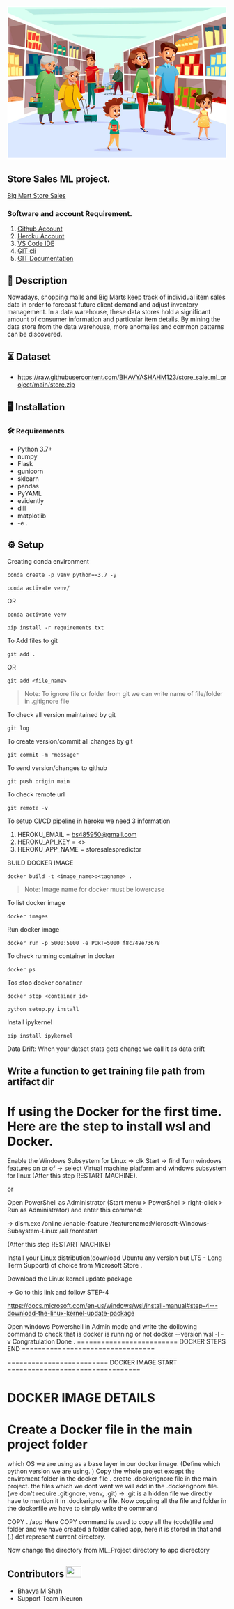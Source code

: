![](sales.png)


## Store Sales ML project.

[Big Mart Store Sales](https://bigmartstoresales.herokuapp.com/)

### Software and account Requirement.

1. [Github Account](https://github.com)
2. [Heroku Account](https://dashboard.heroku.com/login)
3. [VS Code IDE](https://code.visualstudio.com/download)
4. [GIT cli](https://git-scm.com/downloads)
5. [GIT Documentation](https://git-scm.com/docs/gittutorial)

## 📝 Description
Nowadays, shopping malls and Big Marts keep track of individual item sales data in
order to forecast future client demand and adjust inventory management. In a data
warehouse, these data stores hold a significant amount of consumer information and
particular item details. By mining the data store from the data warehouse, more
anomalies and common patterns can be discovered.



## ⏳ Dataset
- https://raw.githubusercontent.com/BHAVYASHAHM123/store_sale_ml_project/main/store.zip



## :desktop_computer:	Installation

### :hammer_and_wrench: Requirements
* Python 3.7+
* numpy
* Flask
* gunicorn
* sklearn
* pandas
* PyYAML
* evidently
* dill
* matplotlib
* -e .

## :gear: Setup

Creating conda environment
```
conda create -p venv python==3.7 -y
```
```
conda activate venv/
```
OR 
```
conda activate venv
```

```
pip install -r requirements.txt
```

To Add files to git
```
git add .
```

OR
```
git add <file_name>
```

> Note: To ignore file or folder from git we can write name of file/folder in .gitignore file


To check all version maintained by git
```
git log
```

To create version/commit all changes by git
```
git commit -m "message"
```

To send version/changes to github
```
git push origin main
```

To check remote url 
```
git remote -v
```

To setup CI/CD pipeline in heroku we need 3 information
1. HEROKU_EMAIL = bs485950@gmail.com
2. HEROKU_API_KEY = <>
3. HEROKU_APP_NAME = storesalespredictor

BUILD DOCKER IMAGE
```
docker build -t <image_name>:<tagname> .
```
> Note: Image name for docker must be lowercase


To list docker image
```
docker images
```

Run docker image
```
docker run -p 5000:5000 -e PORT=5000 f8c749e73678
```

To check running container in docker
```
docker ps
```

Tos stop docker conatiner
```
docker stop <container_id>
```



```
python setup.py install
```


Install ipykernel

```
pip install ipykernel
```


Data Drift:
When your datset stats gets change we call it as data drift



## Write a function to get training file path from artifact dir




# If using the Docker for the first time. Here are the step to install wsl and Docker.
Enable the Windows Subsystem for Linux
=> clk Start -> find Turn windows features on or of -> select Virtual machine platform and windows subsystem for linux (After this step RESTART MACHINE).

or

Open PowerShell as Administrator (Start menu > PowerShell > right-click > Run as Administrator) and enter this command:

-> dism.exe /online /enable-feature /featurename:Microsoft-Windows-Subsystem-Linux /all /norestart

(After this step RESTART MACHINE)

Install your Linux distribution(download Ubuntu any version but LTS - Long Term Support) of choice from Microsoft Store .

Download the Linux kernel update package

-> Go to this link and follow STEP-4

https://docs.microsoft.com/en-us/windows/wsl/install-manual#step-4---download-the-linux-kernel-update-package

Open windows Powershell in Admin mode and write the dollowing command to check that is docker is running or not
 docker --version
wsl -l -v
Congratulation Done .
========================= DOCKER STEPS END =================================

========================= DOCKER IMAGE START =================================

# DOCKER IMAGE DETAILS

# Create a Docker file in the main project folder

which OS we are using as a base layer in our docker image. (Define which python version we are using. )
Copy the whole project except the enviroment folder in the docker file .
create .dockerignore file in the main project.
the files which we dont want we will add in the .dockerignore file.(we don't require .gitignore, venv, .git) -> .git is a hidden file we directly have to mention it in .dockerignore file.
Now copping all the file and folder in the dockerfile we have to simply write the command

COPY . /app
Here COPY command is used to copy all the (code)file and folder and we have created a folder called app, here it is stored in that and (.) dot represent current directory.

Now change the directory from ML_Project directory to app dicrectory





## Contributors <img src="https://raw.githubusercontent.com/TheDudeThatCode/TheDudeThatCode/master/Assets/Developer.gif" width=35 height=25> 

- Bhavya M Shah
- Support Team iNeuron